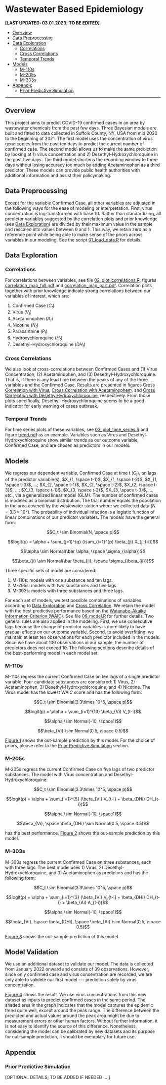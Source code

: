 # Wastewater Based Epidemiology

**[LAST UPDATED: 03.01.2023; TO BE EDITED]**


- [Overview](#overview)
- [Data Preprocessing](#data-preprocessing)
- [Data Exploration](#data-exploration)
  - [Correlations](#correlations)
  - [Cross Correlations](#cross-correlations)
  - [Temporal Trends](#temporal-trends)
- [Models](#models)
  - [M-110s](#m-110s)
  - [M-205s](#m-205s)
  - [M-303s](#m-303s)
- [Appendix](#appendix)
  - [Prior Predictive Simulation](#prior-predictive-simulation)

---

## Overview
This project aims to predict COVID-19 confirmed cases in an area by wastewater chemicals from the past few days. Three Bayesian models are built and fitted to data collected in Suffolk County, NY, USA from mid 2020 to the beginning of 2021. The first model uses the concentration of virus gene copies from the past ten days to predict the current number of confirmed case. The second model allows us to make the same prediction by looking at 1) virus concentration and 2) Desethyl-Hydroxychloroquine in the past five days. The third model shortens the recording window to three days without losing accuracy too much by adding Acetaminophen as a third predictor. These models can provide public health authorities with additional information and assist their policymaking.




## Data Preprocessing
Except for the variable Confirmed Case, all other variables are adjusted in the following ways for the ease of modeling or interpretation. First, virus concentration is log-transformed with base 10. Rather than standardizing, all predictor variables suggested by the correlation plots and prior knowledge (see [Data Exploration](#data-exploration)) are divided by their maximum value in the sample and rescaled into values between 0 and 1. This way, we retain zero as a reference point while being able to make sense of the priors across variables in our modeling. See the script [01_load_data.R](./code/01_load_data.R) for details.




## Data Exploration

### Correlations
For correlations between variables, see file [02_plot_correlations.R](./code/02_plot_correlations.R), figures [correlation_map_full.pdf](./figures/correlation_map_full.pdf) and [correlation_map_part.pdf](./figures/correlation_map_part.pdf). Correlation plots together with prior knowledge indicate strong correlations between our variables of interest, which are: 

1. Confirmed Case ($C_t$)
2. Virus ($V_t$)
3. Acetaminophen ($A_t$)
4. Nicotine ($N_t$)
5. Paraxanthine ($P_t$)
6. Hydroxychloroquine ($H_t$)
7. Desethyl-Hydroxychloroquine ($DH_t$)

### Cross Correlations
We also look at cross-correlations between Confirmed Cases and (1) Virus Concentration, (2) Acetaminophen, and (3) Desethyl-Hydroxychloroquine. That is, if there is any lead time between the peaks of any of the three variables and the Confirmed Case. Results are presented in figures [Cross Correlation with Virus](./figures/cross_correlation_case_virus.pdf), [Cross Correlation with Acetaminophem](./figures/cross_correlation_case_acetaminophem.pdf), and [Cross Correlation with DesethylHydroxychloroquine](./figures/cross_correlation_case_DesethylHydroxychloroquine.pdf), respectively. From those plots specifically, Desethyl-Hydroxychloroquine seems to be a good indicator for early warning of cases outbreak.

### Temporal Trends
For time series plots of these variables, see [03_plot_time_series.R](./code/03_plot_time_series.R) and figure [trend.pdf](./figures/trend.pdf) as an example. Variables such as Virus and Desethyl-Hydroxychloroquine show similar trends as our outcome variable, Confirmed Case, and are chosen as predictors in our models.




## Models
We regress our dependent variable, Confirmed Case at time t ($C_t$), on lags of the predictor variable(s), $X_{1, \space t-1}$, $X_{1, \space t-2}$, $X_{1, \space t-3}$, ...; $X_{2, \space t-1}$, $X_{2, \space t-2}$, $X_{2, \space t-3}$, ...; $X_{3, \space t-1}$, $X_{3, \space t-2}$, $X_{3, \space t-3}$, ..., etc., via a generalized linear model (GLM). The number of confirmed cases is modeled as a binomial distribution. The trial number equals the population in the area covered by the wastewater station where we collected data ($N = 3.3 \times 10^5$). The probability of individual infection is a logistic function of linear combinations of our predictor variables. The models have the general form: 

$$C_t \sim Binomial(N, \space p)$$

$$logit(p) = \alpha + \sum_{j=1}^{q} (\sum_{i=1}^{p} \beta_{ji} X_{j, t-i})$$

$$\alpha \sim Normal(\bar \alpha, \space \sigma_{\alpha})$$

$$\beta_{ji} \sim Normal(\bar \beta_{ji}, \space \sigma_{\beta_{ji}})$$

Three specific sets of model are considered:

1. M-110s: models with one substance and ten lags.
2. M-205s: models with two substances and five lags.
3. M-303s: models with three substances and three lags.

For each set of models, we test possible combinations of variables according to [Data Exploration](#data-exploration) and [Cross Correlation](#cross-correlations). We retain the model with the best predictive performance based on the [Watanabe–Akaike Information Criterion (WAIC)](https://en.wikipedia.org/wiki/Watanabe–Akaike_information_criterion). See file [06_model.R](./code/06_model.R) for further details. Two general rules are also applied in the modeling. First, we use consecutive lags because the change of predictor variables is more likely to have gradual effects on our outcome variable. Second, to avoid overfitting, we maintain at least ten observations for each predictor included in the models. Since we have about 100 observations in our sample, the number of predictors does not exceed 10. The following sections describe details of the best-performing model in each model set.

### M-110s

M-110s regress the current Confirmed Case on ten lags of a single predictor variable. Four candidate substances are considered: 1) Virus, 2) Acetaminophen, 3) Desethyl-Hydroxychloroquine, and 4) Nicotine. The Virus model has the lowest WAIC score and has the following form: 

$$C_t \sim Binomial(3.3\times 10^5, \space p)$$

$$logit(p) = \alpha + \sum_{i=1}^{10} \beta_{Vi} V_{t-i}$$

$$\alpha \sim Normal(-10, \space1)$$

$$\beta_{Vi} \sim Normal(0.5, \space 0.5)$$

[Figure 1](./figures/prediction_m110_v10.pdf) shows the out-sample prediction by this model. For the choice of priors, please refer to the [Prior Predictive Simulation](#prior-predictive-simulation) section. 

### M-205s

M-205s regress the current Confirmed Case on five lags of two predictor substances. The model with Virus concentration and Desethyl-Hydroxychloroquine: 

$$C_t \sim Binomial(3.3\times 10^5, \space p)$$

$$logit(p) = \alpha + \sum_{i=1}^{5} (\beta_{Vi} V_{t-i} + \beta_{DHi} DH_{t-i})$$

$$\alpha \sim Normal(-10, \space1)$$

$$\beta_{Vi}, \space \beta_{DHi} \sim Normal(0.5, \space 0.5)$$

has the best performance. [Figure 2](./figures/prediction_m205_v5dh5.pdf) shows the out-sample prediction by this model.

### M-303s

M-303s regress the current Confirmed Case on three substances, each with three lags. The best model uses 1) Virus, 2) Desethyl-Hydroxychloroquine, and 3) Acetaminophen as predictors and has the following form:

$$C_t \sim Binomial(3.3\times 10^5, \space p)$$

$$logit(p) = \alpha + \sum_{i=1}^{3} (\beta_{Vi} V_{t-i} + \beta_{DHi} DH_{t-i} + \beta_{Ai} A_{t-i})$$

$$\alpha \sim Normal(-10, \space1)$$

$$\beta_{Vi}, \space \beta_{DHi}, \space \beta_{Ai} \sim Normal(0.5, \space 0.5)$$

[Figure 3](./figures/prediction_m303_v3dh3a3.pdf) shows the out-sample prediction of this model.


## Model Validation

We use an additional dataset to validate our model. The data is collected from January 2022 onward and consists of 39 observations. However, since only confirmed case and virus concentration are recorded, we are only able to validete our first model --- prediction solely by virus concentration.

[Figure 4](./figures/prediction_m110_v10_validate.pdf) shows the result. We use virus concentrations from this new dataset as inputs to predict confirmed cases in the same period. The shaded area in the graph indicates that the model captures the epidemic trend quite well, except around the peak range. The difference between the predicted and actual values around the peak area might be due to measurement errors or other human factors. Without further information, it is not easy to identify the source of this difference. Nonetheless, considering the model can be calibrated by new datasets and its purpose for out-sample prediction, it should be exemplary for future use.



## Appendix

### Prior Predictive Simulation
[OPTIONAL DETAILS; TO BE ADDED IF NEEDED ... ]